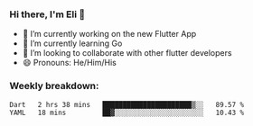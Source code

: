 ### Hi there, I'm Eli 👋
- 🔭 I’m currently working on the new Flutter App
- 🌱 I’m currently learning Go
- 🦄 I’m looking to collaborate with other flutter developers
- 😄 Pronouns: He/Him/His

### Weekly breakdown:
<!--START_SECTION:waka-->

```text
Dart   2 hrs 38 mins   ██████████████████████▒░░   89.57 %
YAML   18 mins         ██▓░░░░░░░░░░░░░░░░░░░░░░   10.43 %
```

<!--END_SECTION:waka-->
